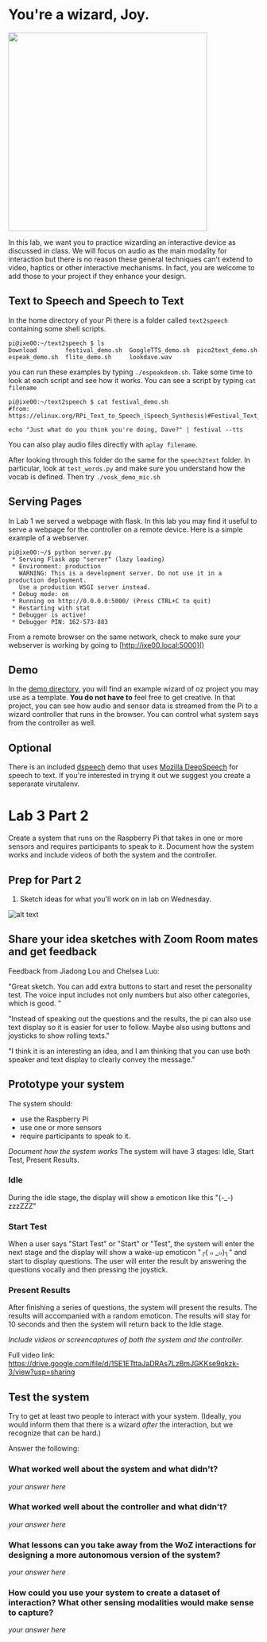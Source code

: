 # You're a wizard, Joy.

<img src="https://pbs.twimg.com/media/Cen7qkHWIAAdKsB.jpg" height="400">

In this lab, we want you to practice wizarding an interactive device as discussed in class. We will focus on audio as the main modality for interaction but there is no reason these general techniques can't extend to video, haptics or other interactive mechanisms. In fact, you are welcome to add those to your project if they enhance your design.


## Text to Speech and Speech to Text

In the home directory of your Pi there is a folder called `text2speech` containing some shell scripts.

```
pi@ixe00:~/text2speech $ ls
Download        festival_demo.sh  GoogleTTS_demo.sh  pico2text_demo.sh
espeak_demo.sh  flite_demo.sh     lookdave.wav

```

you can run these examples by typing 
`./espeakdeom.sh`. Take some time to look at each script and see how it works. You can see a script by typing `cat filename`

```
pi@ixe00:~/text2speech $ cat festival_demo.sh 
#from: https://elinux.org/RPi_Text_to_Speech_(Speech_Synthesis)#Festival_Text_to_Speech

echo "Just what do you think you're doing, Dave?" | festival --tts

```

You can also play audio files directly with `aplay filename`.

After looking through this folder do the same for the `speech2text` folder. In particular, look at `test_words.py` and make sure you understand how the vocab is defined. Then try `./vosk_demo_mic.sh`

## Serving Pages

In Lab 1 we served a webpage with flask. In this lab you may find it useful to serve a webpage for the controller on a remote device. Here is a simple example of a webserver.

```
pi@ixe00:~/$ python server.py
 * Serving Flask app "server" (lazy loading)
 * Environment: production
   WARNING: This is a development server. Do not use it in a production deployment.
   Use a production WSGI server instead.
 * Debug mode: on
 * Running on http://0.0.0.0:5000/ (Press CTRL+C to quit)
 * Restarting with stat
 * Debugger is active!
 * Debugger PIN: 162-573-883
```
From a remote browser on the same network, check to make sure your webserver is working by going to [http://ixe00.local:5000]()


## Demo

In the [demo directory](./demo), you will find an example wizard of oz project you may use as a template. **You do not have to** feel free to get creative. In that project, you can see how audio and sensor data is streamed from the Pi to a wizard controller that runs in the browser. You can control what system says from the controller as well.

## Optional

There is an included [dspeech](.dspeech) demo that uses [Mozilla DeepSpeech](https://github.com/mozilla/DeepSpeech) for speech to text. If you're interested in trying it out we suggest you create a seperarate virutalenv. 



# Lab 3 Part 2

Create a system that runs on the Raspberry Pi that takes in one or more sensors and requires participants to speak to it. Document how the system works and include videos of both the system and the controller.

## Prep for Part 2

1. Sketch ideas for what you'll work on in lab on Wednesday.

![alt text](https://github.com/iamyuchy/Interactive-Lab-Hub/blob/Spring2021/Lab%203/test.jpg)

## Share your idea sketches with Zoom Room mates and get feedback

Feedback from Jiadong Lou and Chelsea Luo: 


"Great sketch. You can add extra buttons to start and reset the personality test. The voice input includes not only numbers but also other categories, which is good. "


"Instead of speaking out the questions and the results, the pi can also use text display so it is easier for user to follow. Maybe also using buttons and joysticks to show rolling texts."


"I think it is an interesting an idea, and I am thinking that you can use both speaker and text display to clearly convey the message."


## Prototype your system

The system should:
* use the Raspberry Pi 
* use one or more sensors
* require participants to speak to it. 

*Document how the system works*
The system will have 3 stages: Idle, Start Test, Present Results.

### Idle
During the idle stage, the display will show a emoticon like this "(-_-) zzzZZZ"

### Start Test
When a user says "Start Test" or "Start" or "Test", the system will enter the next stage and the display will show a wake-up emoticon "╭( ๐ _๐)╮" and start to display questions. The user will enter the result by answering the questions vocally and then pressing the joystick.

### Present Results
After finishing a series of questions, the system will present the results. The results will accompanied with a random emoticon. The results will stay for 10 seconds and then the system will return back to the Idle stage.

*Include videos or screencaptures of both the system and the controller.*

Full video link:
https://drive.google.com/file/d/1SE1ETttaJaDRAs7LzBmJGKKse9qkzk-3/view?usp=sharing

## Test the system
Try to get at least two people to interact with your system. (Ideally, you would inform them that there is a wizard _after_ the interaction, but we recognize that can be hard.)

Answer the following:

### What worked well about the system and what didn't?
*your answer here*

### What worked well about the controller and what didn't?

*your answer here*

### What lessons can you take away from the WoZ interactions for designing a more autonomous version of the system?

*your answer here*


### How could you use your system to create a dataset of interaction? What other sensing modalities would make sense to capture?

*your answer here*

